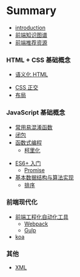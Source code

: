 # Summary

* [introduction](README.md)
* [前端知识图谱](knowledge-graph.md)
* [前端推荐资源](recommend.md)

### HTML + CSS 基础概念
* [语义化 HTML](html+css/semantic-html.md)
<!-- * [AMP HTML](html+css/amp-html.md)
* [Shadow HTML](html+css/shadow-html.md) -->
* [CSS 正交](html+css/css-cross.md)
* [布局](html+css/layout.md)

### JavaScript 基础概念
* [常用易混淆函数](js/function.md)
* [闭包](js/closure.md)
* [函数式编程](js/functional.md)
  * [柯里化](js/curry.md)
<!-- * [原型链](js/prototype.md) -->
* [ES6+ 入门](js/eslatest.md)
  * [Promise](js/promise.md)
  <!-- * [Generator](js/generator.md)
  * [async](js/async.md) -->
* [基本数据结构与算法实现](js/algorithm.md)
  * [排序](js/sort.md)

### 前端现代化
<!-- * [直接操作 DOM](modernize/dom.md)
* [Virtual DOM](modernize/virtual-dom.md)
* [事件代理](modernize/vent-delegation.md) -->
* [前端工程化自动化工具](modernize/tools.md)
  * [Webpack](modernize/tools.md#Webpack)
  * [Gulp](modernize/tools.md#Gulp)
* [koa](modernize/koa.md)

### 其他
* [XML](others/xml.md)
